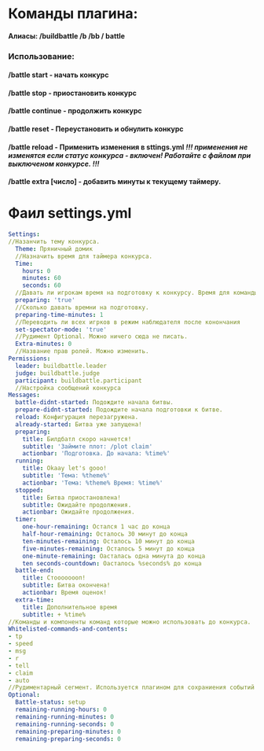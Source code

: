 # Команды плагина:
#### Алиасы: /buildbattle /b /bb / battle
### Использование:
#### /battle start - начать конкурс
#### /battle stop - приостановить конкурс
#### /battle continue - продолжить конкурс
#### /battle reset - Переустановить и обнулить конкурс
#### /battle reload - Применить изменения в sttings.yml *!!! применения не изменятся если статус конкурса - включен! Работайте с файлом при выключеном конкурсе. !!!*
#### /battle extra [число] - добавить минуты к текущему таймеру.

# Фаил settings.yml
```yml
Settings:
//Назанчить тему конкурса.
  Theme: Пряничный домик
  //Назначить время для таймера конкурса.
  Time:
    hours: 0
    minutes: 60
    seconds: 60
  //Давать ли игрокам время на подготовку к конкурсу. Время для команды /plot claim /plot auto.
  preparing: 'true' 
  //Сколько давать времни на подготовку.
  preparing-time-minutes: 1
  //Переводить ли всех игрков в режим наблюдателя после конончания
  set-spectator-mode: 'true'
  //Рудимент Optional. Можно ничего сюда не писать.
  Extra-minutes: 0
  //Название прав ролей. Можно изменить.
Permissions:
  leader: buildbattle.leader
  judge: buildbattle.judge
  participant: buildbattle.participant
  //Настройка сообщений конкурса
Messages:
  battle-didnt-started: Подождите начала битвы.
  prepare-didnt-started: Подождите начала подготовки к битве.
  reload: Конфигурация перезагружена.
  already-started: Битва уже запущена!
  preparing:
    title: Билдбатл скоро начнется!
    subtitle: 'Займите плот: /plot claim'
    actionbar: 'Подготовка. До начала: %time%'
  running:
    title: Okaay let's gooo!
    subtitle: 'Тема: %theme%'
    actionbar: 'Тема: %theme% Время: %time%'
  stopped:
    title: Битва приостановлена!
    subtitle: Ожидайте продолжения.
    actionbar: Ожидайте продолжения.
  timer:
    one-hour-remaining: Остался 1 час до конца
    half-hour-remaining: Осталось 30 минут до конца
    ten-minutes-remaining: Осталось 10 минут до конца
    five-minutes-remaining: Осталось 5 минут до конца
    one-minute-remaining: Оасталась одна минута до конца
    ten seconds-countdown: Оасталось %seconds% до конца
  battle-end:
    title: Стоооооооп!
    subtitle: Битва окончена!
    actionbar: Время оценок!
  extra-time:
    title: Дополнительное время
    subtitle: + %time%
//Команды и компоненты команд которые можно использовать до конкурса.
Whitelisted-commands-and-contents:
- tp
- speed
- msg
- r
- tell
- claim
- auto
//Рудиментарный сегмент. Используется плагином для сохраниения событий конкурса.
Optional:
  Battle-status: setup
  remaining-running-hours: 0
  remaining-running-minutes: 0
  remaining-running-seconds: 0
  remaining-preparing-minutes: 0
  remaining-preparing-seconds: 0

```

